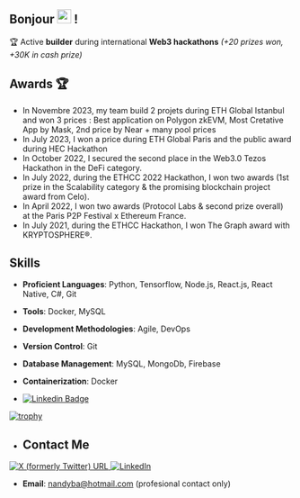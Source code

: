 ## Bonjour <img src="https://media.giphy.com/media/hvRJCLFzcasrR4ia7z/giphy.gif" width="25px"> !

🏆 Active **builder** during international **Web3 hackathons** _(+20 prizes won, +30K in cash prize)_

## Awards 🏆
- In Novembre 2023, my team build 2 projets during ETH Global Istanbul and won 3 prices : Best application on Polygon zkEVM, Most Cretative App by Mask, 2nd price by Near + many pool prices
- In July 2023, I won a price during ETH Global Paris and the public award during HEC Hackathon
- In October 2022, I secured the second place in the Web3.0 Tezos Hackathon in the DeFi category.
- In July 2022, during the ETHCC 2022 Hackathon, I won two awards (1st prize in the Scalability category & the promising blockchain project award from Celo).
- In April 2022, I won two awards (Protocol Labs & second prize overall) at the Paris P2P Festival x Ethereum France.
- In July 2021, during the ETHCC Hackathon, I won The Graph award with KRYPTOSPHERE®.

## Skills

- **Proficient Languages**: Python, Tensorflow, Node.js, React.js, React Native, C#, Git
- **Tools**: Docker, MySQL
- **Development Methodologies**: Agile, DevOps
- **Version Control**: Git
- **Database Management**: MySQL, MongoDb, Firebase
- **Containerization**: Docker

- [![Linkedin Badge](https://img.shields.io/badge/-nandyba-blue?style=flat-square&logo=Linkedin&logoColor=white&link=https://fr.linkedin.com/in/nandyba)](https://www.linkedin.com/in/nandyba)


[![trophy](https://github-trophies.vercel.app/?username=nandyba&row=3&column=3)](https://github.com/ryo-ma/github-profile-trophy)

- ## Contact Me
<a href="https://twitter.com/nandy_ba" target="_blank">
  <img <img alt="X (formerly Twitter) URL" src="https://img.shields.io/badge/twitter-%231DA1F2.svg?&style=for-the-badge&logo=twitter&logoColor=white" />
</a>
<a href="https://linkedin.com/in/nandyba" target="_blank">
  <img alt="LinkedIn" src="https://img.shields.io/badge/linkedin-%230077B5.svg?&style=for-the-badge&logo=linkedin&logoColor=white" />
</a>

- **Email**: nandyba@hotmail.com (profesional contact only)
